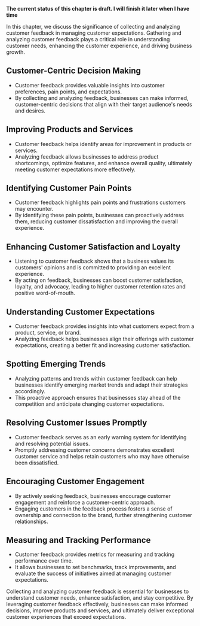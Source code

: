 **The current status of this chapter is draft. I will finish it later when I have time**

In this chapter, we discuss the significance of collecting and analyzing customer feedback in managing customer expectations. Gathering and analyzing customer feedback plays a critical role in understanding customer needs, enhancing the customer experience, and driving business growth.

Customer-Centric Decision Making
--------------------------------

* Customer feedback provides valuable insights into customer preferences, pain points, and expectations.
* By collecting and analyzing feedback, businesses can make informed, customer-centric decisions that align with their target audience's needs and desires.

Improving Products and Services
-------------------------------

* Customer feedback helps identify areas for improvement in products or services.
* Analyzing feedback allows businesses to address product shortcomings, optimize features, and enhance overall quality, ultimately meeting customer expectations more effectively.

Identifying Customer Pain Points
--------------------------------

* Customer feedback highlights pain points and frustrations customers may encounter.
* By identifying these pain points, businesses can proactively address them, reducing customer dissatisfaction and improving the overall experience.

Enhancing Customer Satisfaction and Loyalty
-------------------------------------------

* Listening to customer feedback shows that a business values its customers' opinions and is committed to providing an excellent experience.
* By acting on feedback, businesses can boost customer satisfaction, loyalty, and advocacy, leading to higher customer retention rates and positive word-of-mouth.

Understanding Customer Expectations
-----------------------------------

* Customer feedback provides insights into what customers expect from a product, service, or brand.
* Analyzing feedback helps businesses align their offerings with customer expectations, creating a better fit and increasing customer satisfaction.

Spotting Emerging Trends
------------------------

* Analyzing patterns and trends within customer feedback can help businesses identify emerging market trends and adapt their strategies accordingly.
* This proactive approach ensures that businesses stay ahead of the competition and anticipate changing customer expectations.

Resolving Customer Issues Promptly
----------------------------------

* Customer feedback serves as an early warning system for identifying and resolving potential issues.
* Promptly addressing customer concerns demonstrates excellent customer service and helps retain customers who may have otherwise been dissatisfied.

Encouraging Customer Engagement
-------------------------------

* By actively seeking feedback, businesses encourage customer engagement and reinforce a customer-centric approach.
* Engaging customers in the feedback process fosters a sense of ownership and connection to the brand, further strengthening customer relationships.

Measuring and Tracking Performance
----------------------------------

* Customer feedback provides metrics for measuring and tracking performance over time.
* It allows businesses to set benchmarks, track improvements, and evaluate the success of initiatives aimed at managing customer expectations.

Collecting and analyzing customer feedback is essential for businesses to understand customer needs, enhance satisfaction, and stay competitive. By leveraging customer feedback effectively, businesses can make informed decisions, improve products and services, and ultimately deliver exceptional customer experiences that exceed expectations.
